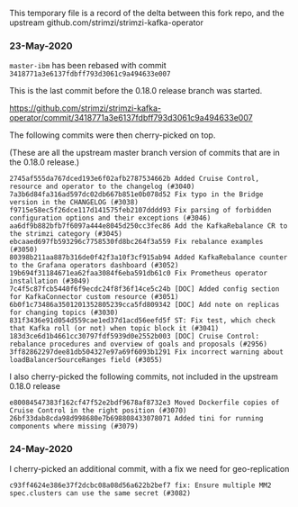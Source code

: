 This temporary file is a record of the delta between this fork repo, and the upstream github.com/strimzi/strimzi-kafka-operator

### 23-May-2020

`master-ibm` has been rebased with commit `3418771a3e6137fdbff793d3061c9a494633e007`

This is the last commit before the 0.18.0 release branch was started.

https://github.com/strimzi/strimzi-kafka-operator/commit/3418771a3e6137fdbff793d3061c9a494633e007

The following commits were then cherry-picked on top.

(These are all the upstream master branch version of commits that are in the 0.18.0 release.)

```
2745af555da767dced193e6f02afb2787534662b Added Cruise Control, resource and operator to the changelog (#3040)
7a3b6d84fa316ad597dc02db667b851e0b078d52 Fix typo in the Bridge version in the CHANGELOG (#3038)
f9715e58ec5f26dce117d141575feb2107dddd93 Fix parsing of forbidden configuration options and their exceptions (#3046)
aa6df9b882bfb7f6097a444e8045d250cc3fec86 Add the KafkaRebalance CR to the strimzi category (#3045)
ebcaaed697fb593296c7758530fd8bc264f3a559 Fix rebalance examples (#3050)
80398b211aa887b316de0f42f3a10f3cf915ab94 Added KafkaRebalance counter to the Grafana operators dashboard (#3052)
19b694f31184671ea62faa3084f6eba591db61c0 Fix Prometheus operator installation (#3049)
7c4f5c87fcb5440f6f9ecdc24f8f36f14ce5c24b [DOC] Added config section for KafkaConnector custom resource (#3051)
6b0f1c73486a3501201352805239cca5fd809342 [DOC] Add note on replicas for changing topics (#3030)
831f3436e91d054d559cae1ed37d1acd56eefd5f ST: Fix test, which check that Kafka roll (or not) when topic block it (#3041)
183d3ce6d1b4661cc30797fdf5939d0e2552b003 [DOC] Cruise Control: rebalance procedures and overview of goals and proposals (#2956)
3ff82862297dee81db504327e97a69f6093b1291 Fix incorrect warning about loadBalancerSourceRanges field (#3055)
```

I also cherry-picked the following commits, not included in the upstream 0.18.0 release

```
e80084547383f162cf47f52e2bdf9678af8732e3 Moved Dockerfile copies of Cruise Control in the right position (#3070)
26bf33dab8cda98d998680e7b698808433078071 Added tini for running components where missing (#3079)
```


### 24-May-2020

I cherry-picked an additional commit, with a fix we need for geo-replication

```
c93ff4624e386e37f2dcbc08a08d56a622b2bef7 fix: Ensure multiple MM2 spec.clusters can use the same secret (#3082)
```
